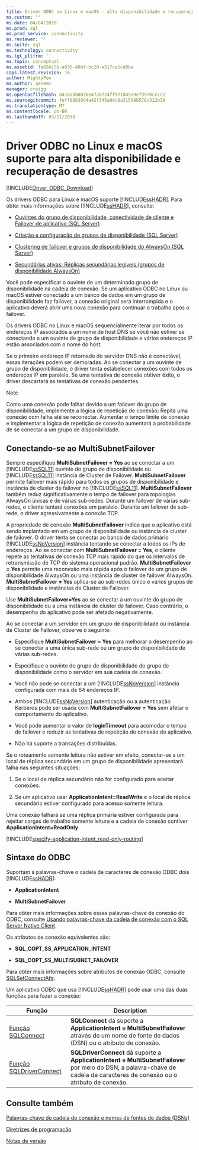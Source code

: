 ```yaml
---
title: Driver ODBC no Linux e macOS - alta disponibilidade e recuperação de desastres | Microsoft Docs
ms.custom: ''
ms.date: 04/04/2018
ms.prod: sql
ms.prod_service: connectivity
ms.reviewer: ''
ms.suite: sql
ms.technology: connectivity
ms.tgt_pltfrm: ''
ms.topic: conceptual
ms.assetid: fa656c5b-a935-40bf-bc20-e517ca5cd0ba
caps.latest.revision: 16
author: MightyPen
ms.author: genemi
manager: craigg
ms.openlocfilehash: d416abb8076e4728724ff971845a9efd970cccc2
ms.sourcegitcommit: feff98b3094a42f345a0dc8a31598b578c312b38
ms.translationtype: MT
ms.contentlocale: pt-BR
ms.lasthandoff: 05/11/2018
---
```

# <a name="odbc-driver-on-linux-and-macos-support-for-high-availability-and-disaster-recovery"></a>Driver ODBC no Linux e macOS suporte para alta disponibilidade e recuperação de desastres
[!INCLUDE[Driver_ODBC_Download](../../../includes/driver_odbc_download.md)]

Os drivers ODBC para Linux e macOS suporte [!INCLUDE[ssHADR](../../../includes/sshadr_md.md)]. Para obter mais informações sobre [!INCLUDE[ssHADR](../../../includes/sshadr_md.md)], consulte:  
  
-   [Ouvintes do grupo de disponibilidade, conectividade de cliente e Failover de aplicativo (SQL Server)](http://msdn.microsoft.com/library/hh213417.aspx)  
  
-   [Criação e configuração de grupos de disponibilidade (SQL Server)](http://msdn.microsoft.com/library/ff878265.aspx)  
  
-   [Clustering de failover e grupos de disponibilidade do AlwaysOn (SQL Server)](http://msdn.microsoft.com/library/ff929171.aspx)  
  
-   [Secundárias ativas: Réplicas secundárias legíveis (grupos de disponibilidade AlwaysOn)](http://msdn.microsoft.com/library/ff878253.aspx)  
  
Você pode especificar o ouvinte de um determinado grupo de disponibilidade na cadeia de conexão. Se um aplicativo ODBC no Linux ou macOS estiver conectado a um banco de dados em um grupo de disponibilidade faz failover, a conexão original será interrompida e o aplicativo deverá abrir uma nova conexão para continuar o trabalho após o failover.

Os drivers ODBC no Linux e macOS sequencialmente iterar por todos os endereços IP associados a um nome de host DNS se você não estiver se conectando a um ouvinte de grupo de disponibilidade e vários endereços IP estão associados com o nome do host.

Se o primeiro endereço IP retornado do servidor DNS não é conectável, essas iterações podem ser demoradas. Ao se conectar a um ouvinte de grupo de disponibilidade, o driver tenta estabelecer conexões com todos os endereços IP em paralelo. Se uma tentativa de conexão obtiver êxito, o driver descartará as tentativas de conexão pendentes.

> [!NOTE]  
> Como uma conexão pode falhar devido a um failover do grupo de disponibilidade, implemente a lógica de repetição de conexão; Repita uma conexão com falha até se reconectar. Aumentar o tempo limite de conexão e implementar a lógica de repetição de conexão aumentará a probabilidade de se conectar a um grupo de disponibilidade.

## <a name="connecting-with-multisubnetfailover"></a>Conectando-se ao MultiSubnetFailover

Sempre especifique **MultiSubnetFailover = Yes** ao se conectar a um [!INCLUDE[ssSQL11](../../../includes/sssql11_md.md)] ouvinte do grupo de disponibilidade ou [!INCLUDE[ssSQL11](../../../includes/sssql11_md.md)] instância de Cluster de Failover. **MultiSubnetFailover** permite failover mais rápido para todos os grupos de disponibilidade e instância de cluster de failover no [!INCLUDE[ssSQL11](../../../includes/sssql11_md.md)]. **MultiSubnetFailover** também reduz significativamente o tempo de failover para topologias AlwaysOn únicas e de várias sub-redes. Durante um failover de várias sub-redes, o cliente tentará conexões em paralelo. Durante um failover de sub-rede, o driver agressivamente a conexão TCP.

A propriedade de conexão **MultiSubnetFailover** indica que o aplicativo está sendo implantado em um grupo de disponibilidade ou instância de cluster de failover. O driver tenta se conectar ao banco de dados primário [!INCLUDE[ssNoVersion](../../../includes/ssnoversion_md.md)] instância tentando se conectar a todos os IPs de endereços. Ao se conectar com **MultiSubnetFailover = Yes**, o cliente repete as tentativas de conexão TCP mais rápido do que os intervalos de retransmissão de TCP do sistema operacional padrão. **MultiSubnetFailover = Yes** permite uma reconexão mais rápida após o failover de um grupo de disponibilidade AlwaysOn ou uma instância de cluster de failover AlwaysOn. **MultiSubnetFailover = Yes** aplica-se ao sub-redes único e vários grupos de disponibilidade e instâncias de Cluster de Failover.  

Use **MultiSubnetFailover=Yes** ao se conectar a um ouvinte do grupo de disponibilidade ou a uma instância de cluster de failover. Caso contrário, o desempenho do aplicativo pode ser afetado negativamente.

Ao se conectar a um servidor em um grupo de disponibilidade ou instância de Cluster de Failover, observe o seguinte:
  
-   Especifique **MultiSubnetFailover = Yes** para melhorar o desempenho ao se conectar a uma única sub-rede ou um grupo de disponibilidade de várias sub-redes.

-   Especifique o ouvinte do grupo de disponibilidade do grupo de disponibilidade como o servidor em sua cadeia de conexão.
  
-   Você não pode se conectar a um [!INCLUDE[ssNoVersion](../../../includes/ssnoversion_md.md)] instância configurada com mais de 64 endereços IP.

-   Ambos [!INCLUDE[ssNoVersion](../../../includes/ssnoversion_md.md)] autenticação ou a autenticação Kerberos pode ser usada com **MultiSubnetFailover = Yes** sem afetar o comportamento do aplicativo.

-   Você pode aumentar o valor de **loginTimeout** para acomodar o tempo de failover e reduzir as tentativas de repetição de conexão do aplicativo.

-   Não há suporte a transações distribuídas.  
  
Se o roteamento somente leitura não estiver em efeito, conectar-se a um local de réplica secundário em um grupo de disponibilidade apresentará falha nas seguintes situações:  
  
1.  Se o local de réplica secundário não for configurado para aceitar conexões.  
  
2.  Se um aplicativo usar **ApplicationIntent=ReadWrite** e o local de réplica secundário estiver configurado para acesso somente leitura.  
  
Uma conexão falhará se uma réplica primária estiver configurada para rejeitar cargas de trabalho somente leitura e a cadeia de conexão contiver **ApplicationIntent=ReadOnly**.  


[!INCLUDE[specify-application-intent_read-only-routing](~/includes/paragraph-content/specify-application-intent-read-only-routing.md)]


## <a name="odbc-syntax"></a>Sintaxe do ODBC

Suportam a palavras-chave o cadeia de caracteres de conexão ODBC dois [!INCLUDE[ssHADR](../../../includes/sshadr_md.md)]:  
  
-   **ApplicationIntent**  
  
-   **MultiSubnetFailover**  
  
Para obter mais informações sobre essas palavras-chave de conexão do ODBC, consulte [Usando palavras-chave da cadeia de conexão com o SQL Server Native Client](http://msdn.microsoft.com/library/ms130822.aspx).  
  
Os atributos de conexão equivalentes são:
  
-   **SQL_COPT_SS_APPLICATION_INTENT**  
  
-   **SQL_COPT_SS_MULTISUBNET_FAILOVER**  
  
Para obter mais informações sobre atributos de conexão ODBC, consulte [SQLSetConnectAttr](http://msdn.microsoft.com/library/ms131709.aspx).  
  
Um aplicativo ODBC que usa [!INCLUDE[ssHADR](../../../includes/sshadr_md.md)] pode usar uma das duas funções para fazer a conexão:  
  
|Função|Description|  
|------------|---------------|  
|[Função SQLConnect](../../../odbc/reference/syntax/sqlconnect-function.md)|**SQLConnect** dá suporte a **ApplicationIntent** e **MultiSubnetFailover** através de um nome de fonte de dados (DSN) ou o atributo de conexão.|  
|[Função SQLDriverConnect](../../../odbc/reference/syntax/sqldriverconnect-function.md)|**SQLDriverConnect** dá suporte a **ApplicationIntent** e **MultiSubnetFailover** por meio do DSN, a palavra-chave de cadeia de caracteres de conexão ou o atributo de conexão.|
  
## <a name="see-also"></a>Consulte também  

[Palavras-chave de cadeia de conexão e nomes de fontes de dados (DSNs)](../../../connect/odbc/linux-mac/connection-string-keywords-and-data-source-names-dsns.md)

[Diretrizes de programação](../../../connect/odbc/linux-mac/programming-guidelines.md)

[Notas de versão](../../../connect/odbc/linux-mac/release-notes.md)  
